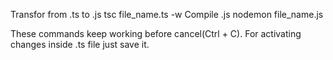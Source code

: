 Transfor from .ts to .js 
	tsc file_name.ts -w
Compile .js
	nodemon file_name.js

These commands keep working before cancel(Ctrl + C). For activating changes inside .ts file just save it.
